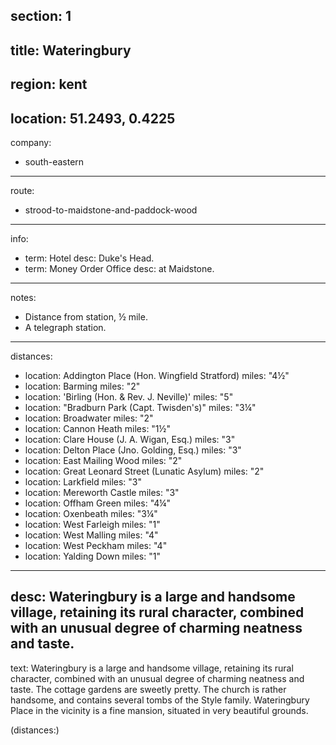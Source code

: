 section: 1
----
title: Wateringbury
----
region: kent
----
location: 51.2493, 0.4225
----
company:
- south-eastern
----
route:
- strood-to-maidstone-and-paddock-wood
----
info:
- term: Hotel
  desc: Duke's Head.
- term: Money Order Office
  desc: at Maidstone.
----
notes:
- Distance from station, ½ mile.
- A telegraph station.
----
distances:
- location: Addington Place (Hon. Wingfield Stratford)
  miles: "4½"
- location: Barming
  miles: "2"
- location: 'Birling (Hon. & Rev. J. Neville)'
  miles: "5"
- location: "Bradburn Park (Capt. Twisden's)"
  miles: "3¼"
- location: Broadwater
  miles: "2"
- location: Cannon Heath
  miles: "1½"
- location: Clare House (J. A. Wigan, Esq.)
  miles: "3"
- location: Delton Place (Jno. Golding, Esq.)
  miles: "3"
- location: East Mailing Wood
  miles: "2"
- location: Great Leonard Street (Lunatic Asylum)
  miles: "2"
- location: Larkfield
  miles: "3"
- location: Mereworth Castle
  miles: "3"
- location: Offham Green
  miles: "4¼"
- location: Oxenbeath
  miles: "3¼"
- location: West Farleigh
  miles: "1"
- location: West Malling
  miles: "4"
- location: West Peckham
  miles: "4"
- location: Yalding Down
  miles: "1"
----
desc: Wateringbury is a large and handsome village, retaining its rural character, combined with an unusual degree of charming neatness and taste.
----
text: Wateringbury is a large and handsome village, retaining its rural character, combined with an unusual degree of charming neatness and taste. The cottage gardens are sweetly pretty. The church is rather handsome, and contains several tombs of the Style family. Wateringbury Place in the vicinity is a fine mansion, situated in very beautiful grounds.

(distances:)
